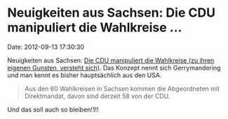 Neuigkeiten aus Sachsen: Die CDU manipuliert die Wahlkreise \...
================================================================

Date: 2012-09-13 17:30:30

Neuigkeiten aus Sachsen: [Die CDU manipuliert die Wahlkreise (zu ihren
eigenen Gunsten, versteht
sich)](http://www.dnn-online.de/web/dnn/politik/detail/-/specific/Reformplaene-3472879545).
Das Konzept nennt sich Gerrymandering und man kennt es bisher
hauptsächlich aus den USA.

> Aus den 60 Wahlkreisen in Sachsen kommen die Abgeordneten mit
> Direktmandat, davon sind derzeit 58 von der CDU.

Und das soll auch so bleiben!1!!
